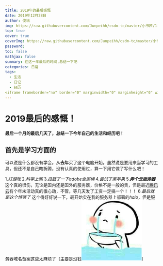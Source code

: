 ```yaml
---
title: 2019年的最后感慨
date: 2019年12月28日
author: 俊培
img: https://raw.githubusercontent.com/Junpeihh/csdm-tc/master/小书匠/1.jpg
top: true
cover: true
coverImg: https://raw.githubusercontent.com/Junpeihh/csdm-tc/master/小书匠/1.jpg
password: 
toc: false
mathjax: false
summary: 在这一年最后的时间,总结一下吧
categories: 日常
tags:
  - 生活
  - 日记
  - 经历
<iframe frameborder="no" border="0" marginwidth="0" marginheight="0" width=298 height=52 src="//music.163.com/outchain/player?type=2&id=1411319408&auto=1&height=32"></iframe>
---
```

# 2019最后的感慨！

**最后一个月的最后几天了，总结一下今年自己的生活和经历吧！**

## 首先是学习方面的  

可以说是什么都没有学会，从**去年**买了这个电脑开始，虽然说是要用来当学习的工具，但还不是自己瞎折腾，没有认真的使用过，算一下用它做了写什么吧！

1.*打游戏*
2.*科学上网*
3.*捣鼓了一下adobe全家桶*
4.*尝试了黑苹果*
5.***弄个云服务器***
这个真的很伤，无论是国内还是国外的服务器，价格不是一般的贵，但是最近[腾讯云](https://cloud.tencent.com/act/seckill?from=11659)有个年末活动真的很心动，不管，等几天发了工资一定搞一个！！！
6.*最后就是这个博客了*
这个得好好说一下，最开始实在我的服务器上部署的*halo*，但是服务器域名备案这些太麻烦了（主要是没钱![表情1 =100*100](https://raw.githubusercontent.com/Junpeihh/csdm-tc/master/小书匠/表情1.jpg)）
